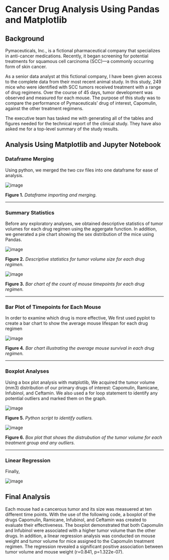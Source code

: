 # Cancer Drug Analysis Using Pandas and Matplotlib

## Background
Pymaceuticals, Inc., is a fictional pharmaceutical company that specializes in anti-cancer medications. Recently, it began screening for potential treatments for squamous cell carcinoma (SCC)—a commonly occurring form of skin cancer.

As a senior data analyst at this fictional company, I have been given access to the complete data from their most recent animal study. In this study, 249 mice who were identified with SCC tumors received treatment with a range of drug regimens. Over the course of 45 days, tumor development was observed and measured for each mouse. The purpose of this study was to compare the performance of Pymaceuticals’ drug of interest, Capomulin, against the other treatment regimens.

The executive team has tasked me with generating all of the tables and figures needed for the technical report of the clinical study. They have also asked me for a top-level summary of the study results.

## Analysis Using Matplotlib and Jupyter Notebook
### Dataframe Merging
Using python, we merged the two csv files into one dataframe for ease of analysis.

![image](https://github.com/nicholaishaw/matplotlib-challenge/assets/135463220/237b1258-e790-4978-96f5-b8f63676b1d6)

**Figure 1.** *Dataframe importing and merging.*
___
### Summary Statistics
Before any exploratory analyses, we obtained descriptive statistics of tumor volumes for each drug regimen using the aggergate function. In addition, we generated a pie chart showing the sex distribution of the mice using Pandas.

![image](https://github.com/nicholaishaw/matplotlib-challenge/assets/135463220/deb7577a-b860-4f70-ab91-7690b7d2f378)

**Figure 2.** *Descriptive statistics for tumor volume size for each drug regimen.*

![image](https://github.com/nicholaishaw/matplotlib-challenge/assets/135463220/445f51ff-a547-4e77-a6c9-2093aa28c98d)

**Figure 3.** *Bar chart of the count of mouse timepoints for each drug regimen.*
___
### Bar Plot of Timepoints for Each Mouse
In order to examine which drug is more effective, We first used pyplot to create a bar chart to show the average mouse lifespan for each drug regimen

![image](https://github.com/nicholaishaw/matplotlib-challenge/assets/135463220/92ab25a5-3e7c-44c5-8863-53d3442649cc)

**Figure 4.** *Bar chart illustrating the average mouse survival in each drug regimen.*
___
### Boxplot Analyses
Using a box plot analysis with matplotlib, We acquired the tumor volume (mm3) distribution of our primary drugs of interest: Capomulin, Ramicane, Infubinol, and Ceftamin. We also used a for loop statement to identify any potential outliers and marked them on the graph.

![image](https://github.com/nicholaishaw/matplotlib-challenge/assets/135463220/f0d588e8-9f7b-46e7-8b3d-4b9b0844972e)

**Figure 5.** *Python script to identify outliers.*

![image](https://github.com/nicholaishaw/matplotlib-challenge/assets/135463220/ddd53236-25f7-4afa-9cf5-e1f35571f9b0)

**Figure 6.** *Box plot that shows the distrubution of the tumor volume for each treatment group and any outliers.*
___
### Linear Regression
Finally, 

![image](https://github.com/nicholaishaw/matplotlib-challenge/assets/135463220/ea80beb9-f07b-4c70-9c65-bf68c4aea704)



## Final Analysis
Each mouse had a cancerous tumor and its size was measuered at ten different time points. With the use of the following code, a boxplot of the drugs Capomulin, Ramicane, Infubinol, and Ceftamin was created to evaluate their effectiveness. The boxplot demonstrated that both Capomulin and Infubinol were associated with a higher tumor volume than the other drugs. In addition, a linear regression analysis was conducted on mouse weight and tumor volume for mice assigned to the Capomulin treatment regimen. The regression revealed a significant positive association between tumor volume and mouse weight (r=0.841, p=1.322e-07).
